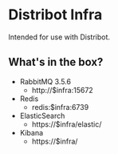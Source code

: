 
# Distribot Infra

Intended for use with Distribot.

## What's in the box?

  * RabbitMQ 3.5.6
    * http://$infra:15672
  * Redis
    * redis:$infra:6739
  * ElasticSearch
    * https://$infra/elastic/
  * Kibana
    * https://$infra/

